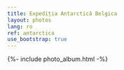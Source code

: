 ```yaml
---
title: Expediția Antarctică Belgica
layout: photos
lang: ro
ref: antarctica
use_bootstrap: true
---
```


{%- include photo_album.html -%}
